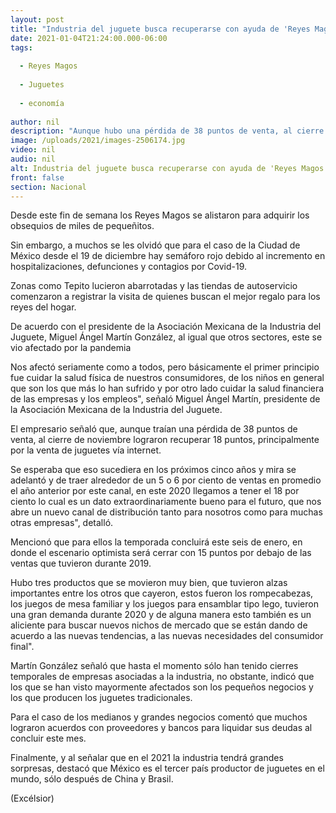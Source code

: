 ```yaml
---
layout: post
title: "Industria del juguete busca recuperarse con ayuda de 'Reyes Magos'"
date: 2021-01-04T21:24:00.000-06:00
tags:
  
  - Reyes Magos
  
  - Juguetes
  
  - economía
  
author: nil
description: "Aunque hubo una pérdida de 38 puntos de venta, al cierre de noviembre lograron recuperar 18 puntos, principalmente por la venta vía internet"
image: /uploads/2021/images-2506174.jpg
video: nil
audio: nil
alt: Industria del juguete busca recuperarse con ayuda de 'Reyes Magos'
front: false
section: Nacional
---
```


Desde este fin de semana los Reyes Magos se alistaron para adquirir los obsequios de miles de pequeñitos.

Sin embargo, a muchos se les olvidó que para el caso de la Ciudad de México desde el 19 de diciembre hay semáforo rojo debido al incremento en hospitalizaciones, defunciones y contagios por Covid-19.

Zonas como Tepito lucieron abarrotadas y las tiendas de autoservicio comenzaron a registrar la visita de quienes buscan el mejor regalo para los reyes del hogar.

De acuerdo con el presidente de la Asociación Mexicana de la Industria del Juguete, Miguel Ángel Martín González, al igual que otros sectores, este se vio afectado por la pandemia

Nos afectó seriamente como a todos, pero básicamente el primer principio fue cuidar la salud física de nuestros consumidores, de los niños en general que son los que más lo han sufrido y por otro lado cuidar la salud financiera de las empresas y los empleos", señaló Miguel Ángel Martín, presidente de la Asociación Mexicana de la Industria del Juguete. 

El empresario señaló que, aunque traían una pérdida de 38 puntos de venta, al cierre de noviembre lograron recuperar 18 puntos, principalmente por la venta de juguetes vía internet.

Se esperaba que eso sucediera en los próximos cinco años y mira se adelantó y de traer alrededor de un 5 o 6 por ciento de ventas en promedio el año anterior por este canal, en este 2020 llegamos a tener el 18 por ciento lo cual es un dato extraordinariamente bueno para el futuro, que nos abre un nuevo canal de distribución tanto para nosotros como para muchas otras empresas", detalló.

Mencionó que para ellos la temporada concluirá este seis de enero, en donde el escenario optimista será cerrar con 15 puntos por debajo de las ventas que tuvieron durante 2019.

Hubo tres productos que se movieron muy bien, que tuvieron alzas importantes entre los otros que cayeron, estos fueron los rompecabezas, los juegos de mesa familiar y los juegos para ensamblar tipo lego, tuvieron una gran demanda durante 2020 y de alguna manera esto también es un aliciente para buscar nuevos nichos de mercado que se están dando de acuerdo a las nuevas tendencias, a las nuevas necesidades del consumidor final".

Martín González señaló que hasta el momento sólo han tenido cierres temporales de empresas asociadas a la industria, no obstante, indicó que los que se han visto mayormente afectados son los pequeños negocios y los que producen los juguetes tradicionales.

Para el caso de los medianos y grandes negocios comentó que muchos lograron acuerdos con proveedores y bancos para liquidar sus deudas al concluir este mes.

Finalmente, y al señalar que en el 2021 la industria tendrá grandes sorpresas, destacó que México es el tercer país productor de juguetes en el mundo, sólo después de China y Brasil.

(Excélsior)